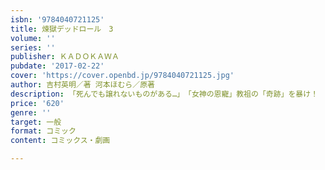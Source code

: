 ```yaml
---
isbn: '9784040721125'
title: 煉獄デッドロール　3
volume: ''
series: ''
publisher: ＫＡＤＯＫＡＷＡ
pubdate: '2017-02-22'
cover: 'https://cover.openbd.jp/9784040721125.jpg'
author: 吉村英明／著 河本ほむら／原著
description: 「死んでも譲れないものがある…」　「女神の恩寵」教祖の「奇跡」を暴け！
price: '620'
genre: ''
target: 一般
format: コミック
content: コミックス・劇画

---
```

